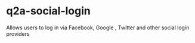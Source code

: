 # q2a-social-login
Allows users to log in via Facebook, Google , Twitter and other social login providers
